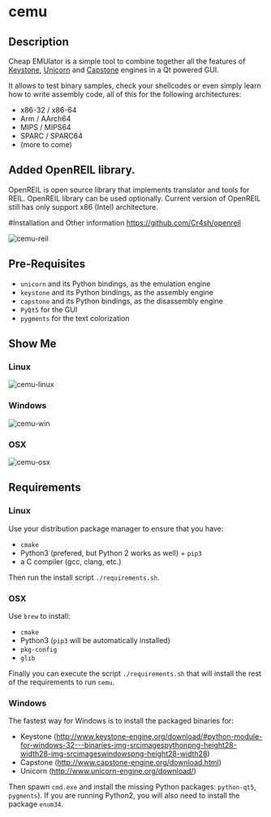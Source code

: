 # cemu

## Description

Cheap EMUlator is a simple tool to combine together all the features of [Keystone](https://github.com/keystone-engine/keystone),
[Unicorn](https://github.com/unicorn-engine/unicorn/) and [Capstone](https://github.com/aquynh/capstone) engines in a Qt powered GUI.

It allows to test binary samples, check your shellcodes or even simply learn how to
write assembly code, all of this for the following architectures:

   - x86-32 / x86-64
   - Arm / AArch64
   - MIPS / MIPS64
   - SPARC / SPARC64
   - (more to come)


## Added OpenREIL library. 
OpenREIL is open source library that implements translator and tools for REIL. OpenREIL library can be used optionally. Current version of OpenREIL still has only support x86 (Intel) architecture. 

#Installation and Other information
https://github.com/Cr4sh/openreil


![cemu-reil](https://raw.githubusercontent.com/drmint80/cemu/master/screen.png)

## Pre-Requisites

  - `unicorn` and its Python bindings, as the emulation engine
  - `keystone` and its Python bindings, as the assembly engine
  - `capstone` and its Python bindings, as the disassembly engine
  - `PyQt5` for the GUI
  - `pygments` for the text colorization


## Show Me ##

### Linux ###

![cemu-linux](https://i.imgur.com/1vep3WM.png)

### Windows ###

![cemu-win](http://i.imgur.com/rn183yR.png)

### OSX ###

![cemu-osx](https://i.imgur.com/8tGqwE7.png)


## Requirements ##

### Linux ###

Use your distribution package manager to ensure that you have:

  * `cmake`
  * Python3 (prefered, but Python 2 works as well) + `pip3`
  * a C compiler (gcc, clang, etc.)

Then run the install script `./requirements.sh`.


### OSX ###

Use `brew` to install:

  * `cmake`
  * Python3 (`pip3` will be automatically installed)
  * `pkg-config`
  * `glib`

Finally you can execute the script `./requirements.sh` that will install the
rest of the requirements to run `cemu`.


### Windows

The fastest way for Windows is to install the packaged binaries for:
   * Keystone
     (http://www.keystone-engine.org/download/#python-module-for-windows-32---binaries-img-srcimagespythonpng-height28-width28-img-srcimageswindowspng-height28-width28)
   * Capstone
     (http://www.capstone-engine.org/download.html)
   * Unicorn
     (http://www.unicorn-engine.org/download/)

Then spawn `cmd.exe` and install the missing Python packages: `python-qt5`,
`pygments`). If you are running Python2, you will also need to install the
package `enum34`.
